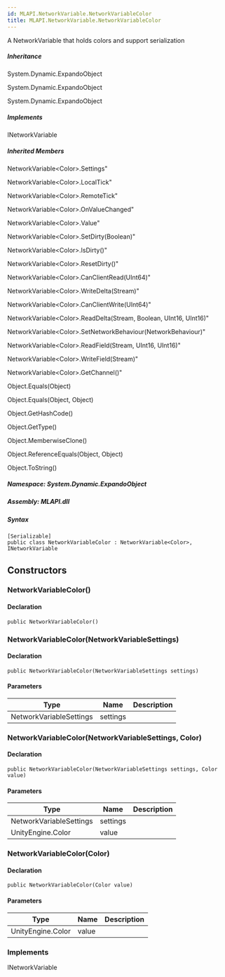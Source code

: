```yaml
---  
id: MLAPI.NetworkVariable.NetworkVariableColor  
title: MLAPI.NetworkVariable.NetworkVariableColor  
---
```


<div class="markdown level0 summary">

A NetworkVariable that holds colors and support serialization

</div>

<div class="markdown level0 conceptual">

</div>

<div class="inheritance">

##### Inheritance

<div class="level0">

System.Dynamic.ExpandoObject

</div>

<div class="level1">

System.Dynamic.ExpandoObject

</div>

<div class="level2">

System.Dynamic.ExpandoObject

</div>

</div>

<div classs="implements">

##### Implements

<div>

INetworkVariable

</div>

</div>

<div class="inheritedMembers">

##### Inherited Members

<div>

NetworkVariable&lt;Color&gt;.Settings"

</div>

<div>

NetworkVariable&lt;Color&gt;.LocalTick"

</div>

<div>

NetworkVariable&lt;Color&gt;.RemoteTick"

</div>

<div>

NetworkVariable&lt;Color&gt;.OnValueChanged"

</div>

<div>

NetworkVariable&lt;Color&gt;.Value"

</div>

<div>

NetworkVariable&lt;Color&gt;.SetDirty(Boolean)"

</div>

<div>

NetworkVariable&lt;Color&gt;.IsDirty()"

</div>

<div>

NetworkVariable&lt;Color&gt;.ResetDirty()"

</div>

<div>

NetworkVariable&lt;Color&gt;.CanClientRead(UInt64)"

</div>

<div>

NetworkVariable&lt;Color&gt;.WriteDelta(Stream)"

</div>

<div>

NetworkVariable&lt;Color&gt;.CanClientWrite(UInt64)"

</div>

<div>

NetworkVariable&lt;Color&gt;.ReadDelta(Stream, Boolean, UInt16, UInt16)"

</div>

<div>

NetworkVariable&lt;Color&gt;.SetNetworkBehaviour(NetworkBehaviour)"

</div>

<div>

NetworkVariable&lt;Color&gt;.ReadField(Stream, UInt16, UInt16)"

</div>

<div>

NetworkVariable&lt;Color&gt;.WriteField(Stream)"

</div>

<div>

NetworkVariable&lt;Color&gt;.GetChannel()"

</div>

<div>

Object.Equals(Object)

</div>

<div>

Object.Equals(Object, Object)

</div>

<div>

Object.GetHashCode()

</div>

<div>

Object.GetType()

</div>

<div>

Object.MemberwiseClone()

</div>

<div>

Object.ReferenceEquals(Object, Object)

</div>

<div>

Object.ToString()

</div>

</div>

##### **Namespace**: System.Dynamic.ExpandoObject

##### **Assembly**: MLAPI.dll

##### Syntax

    [Serializable]
    public class NetworkVariableColor : NetworkVariable<Color>, INetworkVariable

## Constructors 

### NetworkVariableColor()

<div class="markdown level1 summary">

</div>

<div class="markdown level1 conceptual">

</div>

#### Declaration

    public NetworkVariableColor()

### NetworkVariableColor(NetworkVariableSettings)

<div class="markdown level1 summary">

</div>

<div class="markdown level1 conceptual">

</div>

#### Declaration

    public NetworkVariableColor(NetworkVariableSettings settings)

#### Parameters

| Type                    | Name     | Description |
|-------------------------|----------|-------------|
| NetworkVariableSettings | settings |             |

### NetworkVariableColor(NetworkVariableSettings, Color)

<div class="markdown level1 summary">

</div>

<div class="markdown level1 conceptual">

</div>

#### Declaration

    public NetworkVariableColor(NetworkVariableSettings settings, Color value)

#### Parameters

| Type                    | Name     | Description |
|-------------------------|----------|-------------|
| NetworkVariableSettings | settings |             |
| UnityEngine.Color       | value    |             |

### NetworkVariableColor(Color)

<div class="markdown level1 summary">

</div>

<div class="markdown level1 conceptual">

</div>

#### Declaration

    public NetworkVariableColor(Color value)

#### Parameters

| Type              | Name  | Description |
|-------------------|-------|-------------|
| UnityEngine.Color | value |             |

### Implements

<div>

INetworkVariable

</div>
